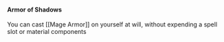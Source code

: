 #### Armor of Shadows
You can cast [[Mage Armor]] on yourself at will, without expending a spell slot or material components